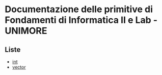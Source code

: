 # Documentazione delle primitive di Fondamenti di Informatica II e Lab - UNIMORE

## Liste

- <a href="list/int/html/index.html">int</a>
- <a href="list/vector/html/index.html">vector</a>